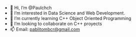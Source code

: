 - 👋 Hi, I’m @Paulchch
- 👀 I’m interested in Data Science and Web Development.
- 🌱 I’m currently learning C++ Object Oriented Programming
- 💞️ I’m looking to collaborate on C++ proyects
- 📫 Email: pablitombcr@gmail.com


